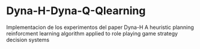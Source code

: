 # Dyna-H-Dyna-Q-Qlearning
Implementacion de los experimentos del paper Dyna-H A heuristic planning reinforcment learning algorithm applied to role playing game strategy decision systems
